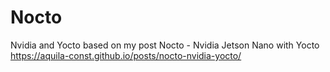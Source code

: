 # Nocto
Nvidia and Yocto based on my post Nocto - Nvidia Jetson Nano with Yocto https://aquila-const.github.io/posts/nocto-nvidia-yocto/
